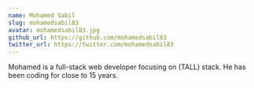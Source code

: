 ```yaml
---
name: Mohamed Sabil
slug: mohamedsabil83
avatar: mohamedsabil83.jpg
github_url: https://github.com/mohamedsabil83
twitter_url: https://twitter.com/mohamedsabil83
---
```


Mohamed is a full-stack web developer focusing on (TALL) stack. He has been coding for close to 15 years.
